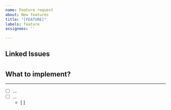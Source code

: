 ```yaml
---
name: Feature request
about: New features
title: "[FEATURE]"
labels: feature
assignees: ''

---
```


## Linked Issues
# 
## What to implement? 
---
- [ ] ...
- [ ] ...
  - [ ]
